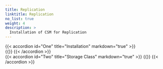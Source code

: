 ```yaml
---
title: Replication
linktitle: Replication 
no_list: true
weight: 4
description: >
  Installation of CSM for Replication
--- 
```


{{< accordion id="One" title="Installation" markdown="true" >}}  
{{<include file="content/v1/getting-started/installation/helm/modules/replication/installation.md" hideClasses="2">}}
{{< /accordion >}}
<br> 
{{< accordion id="Two" title="Storage Class" markdown="true" >}} 
{{<include file="content/v1/getting-started/installation/helm/modules/replication/storageclasses.md" hideIds="2">}}
{{< /accordion >}} 

